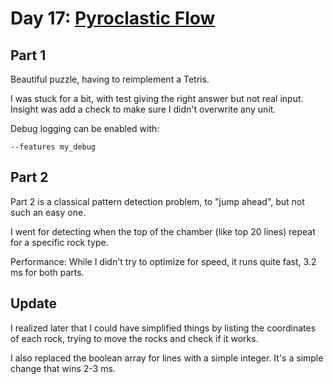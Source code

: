 # Day 17: [Pyroclastic Flow](https://adventofcode.com/2022/day/17)

## Part 1

Beautiful puzzle, having to reimplement a Tetris.

I was stuck for a bit, with test giving the right answer but not real input. Insight was add a check to make sure I didn't overwrite any unit.

Debug logging can be enabled with:

    --features my_debug

## Part 2

Part 2 is a classical pattern detection problem, to "jump ahead", but not such an easy one.

I went for detecting when the top of the chamber (like top 20 lines) repeat for a specific rock type.

Performance: While I didn't try to optimize for speed, it runs quite fast, 3.2 ms for both parts.

## Update

I realized later that I could have simplified things by listing the coordinates of each rock, trying to move the rocks and check if it works.

I also replaced the boolean array for lines with a simple integer. It's a simple change that wins 2-3 ms.
